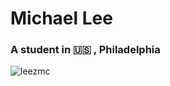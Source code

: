 <h1>Michael Lee</h1>
<h3>A student in 🇺🇸 , Philadelphia</h3>

<p align="left"> <img src="https://komarev.com/ghpvc/?username=leezmc&label=Profile%20views&color=0e75b6&style=flat" alt="leezmc" /> </p>

<p align="left">
</p>
